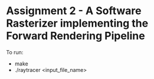 # Assignment 2 - A Software Rasterizer implementing the Forward Rendering Pipeline 

To run:

- make
- ./raytracer <input_file_name>
